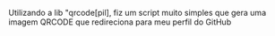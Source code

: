 Utilizando a lib "qrcode[pil], fiz um script muito simples que
gera uma imagem QRCODE que redireciona para meu perfil do GitHub
